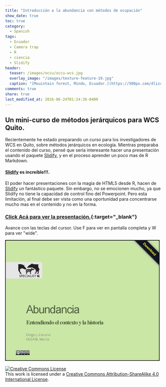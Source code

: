 ```yaml
---
title: "Introducción a la abundancia con métodos de ocupación"
show_date: true
toc: true
category: 
  - Spanish
tags: 
  - Ecuador
  - Camera trap
  - R
  - ciencia
  - Slidify
header:
  teaser: /images/occu/occu-wcs.jpg
  overlay_image: "/images/texture-feature-19.jpg"
  caption: "[Mouintain forest, Mindo, Ecuador.](https://500px.com/dlizcano)"
comments: true
share: true
last_modified_at: 2016-06-24T01:24:36-0400
---
```


## Un mini-curso de métodos jerárquicos para WCS Quito.

Recientemente he estado preparando un curso para los investigadores de WCS en Quito, sobre métodos jerárquicos en ecología. Mientras preparaba el contenido del curso, pensé que seria interesante hacer una presentación usando el paquete [Slidify](http://slidify.github.io/), y en el proceso aprender un poco mas de R Markdown.  

#### [Slidify](http://slidify.github.io/) es increíble!!!.

El poder hacer presentaciones con la magia de HTML5 desde R, hacen de [Slidify](http://slidify.github.io/) un fantástico paquete. Sin embargo, no se emocionen mucho, ya que Slidify no tiene la capacidad de control fino del Powerpoint. Pero esta limitación, al final debe ser vista como una oportunidad para concentrarse mucho mas en el contenido y no en la forma.   


### [Click Acá para ver la presentación.](https://dlizcano.github.io/IntroOccuPresent){:target="_blank"}  

Avance con las teclas del cursor. Use F para ver en pantalla completa y W para ver "wide".  

![WCS Presentation](/images/occu/occu-wcs.jpg)  


<p>
<a rel="license" href="http://creativecommons.org/licenses/by-sa/4.0/"><img alt="Creative Commons License" style="border-width:0" src="http://i.creativecommons.org/l/by-sa/4.0/88x31.png" /></a><br />This work is licensed under a <a rel="license" href="http://creativecommons.org/licenses/by-sa/4.0/">Creative Commons Attribution-ShareAlike 4.0 International License</a>.
</p>
